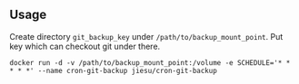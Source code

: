 ## Usage
Create directory `git_backup_key` under `/path/to/backup_mount_point`. Put key which can checkout git under there.

```
docker run -d -v /path/to/backup_mount_point:/volume -e SCHEDULE='* * * * *' --name cron-git-backup jiesu/cron-git-backup
```

